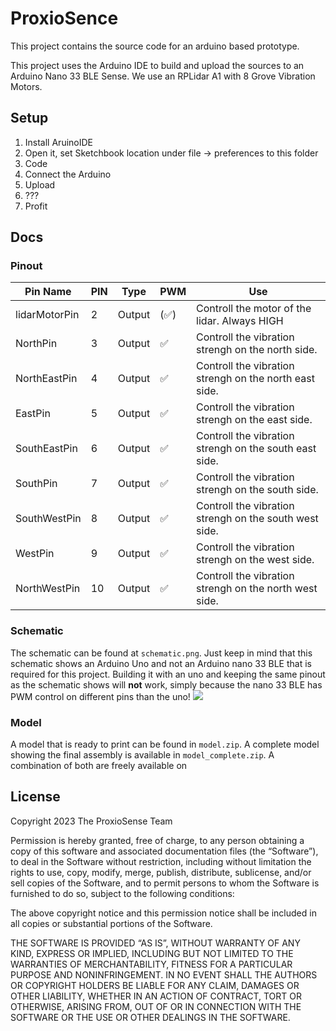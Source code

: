 # ProxioSence

This project contains the source code for an arduino based prototype.

This project uses the Arduino IDE to build and upload the sources to an Arduino Nano 33 BLE Sense.
We use an RPLidar A1 with 8 Grove Vibration Motors.

## Setup
1. Install AruinoIDE
2. Open it, set Sketchbook location under file -> preferences to this folder
3. Code
4. Connect the Arduino
5. Upload
6. ???
7. Profit


## Docs
### Pinout

| Pin Name      | PIN | Type    | PWM | Use                                                    |
|---------------|-----|---------|---|--------------------------------------------------------|
| lidarMotorPin | 2   | Output  | (✅) | Controll the motor of the lidar. Always HIGH           |
| NorthPin      | 3   | Output  | ✅ | Controll the vibration strengh on the north side.      |
| NorthEastPin  | 4   | Output  | ✅ | Controll the vibration strengh on the north east side. |
| EastPin       | 5   | Output  | ✅ | Controll the vibration strengh on the east side.       |
| SouthEastPin  | 6   | Output  | ✅ | Controll the vibration strengh on the south east side. |
| SouthPin      | 7   | Output  | ✅ | Controll the vibration strengh on the south side.      |
| SouthWestPin  | 8   | Output  | ✅ | Controll the vibration strengh on the south west side. |
| WestPin       | 9   | Output  | ✅ | Controll the vibration strengh on the west side.       |
| NorthWestPin  | 10  | Output  | ✅ | Controll the vibration strengh on the north west side. |


### Schematic
The schematic can be found at `schematic.png`. Just keep in mind that this schematic shows an Arduino Uno and not an 
Arduino nano 33 BLE that is required for this project. Building it with an uno and keeping the same pinout as the 
schematic shows will **not** work, simply because the nano 33 BLE has PWM control on different pins than the uno!
![](.\schematic.png)


### Model
A model that is ready to print can be found in `model.zip`. A complete model showing the final assembly is available
in `model_complete.zip`. A combination of both are freely available on 


## License
Copyright 2023 The ProxioSense Team

Permission is hereby granted, free of charge, to any person obtaining a copy of this software and associated documentation files (the “Software”), to deal in the Software without restriction, including without limitation the rights to use, copy, modify, merge, publish, distribute, sublicense, and/or sell copies of the Software, and to permit persons to whom the Software is furnished to do so, subject to the following conditions:

The above copyright notice and this permission notice shall be included in all copies or substantial portions of the Software.

THE SOFTWARE IS PROVIDED “AS IS”, WITHOUT WARRANTY OF ANY KIND, EXPRESS OR IMPLIED, INCLUDING BUT NOT LIMITED TO THE WARRANTIES OF MERCHANTABILITY, FITNESS FOR A PARTICULAR PURPOSE AND NONINFRINGEMENT. IN NO EVENT SHALL THE AUTHORS OR COPYRIGHT HOLDERS BE LIABLE FOR ANY CLAIM, DAMAGES OR OTHER LIABILITY, WHETHER IN AN ACTION OF CONTRACT, TORT OR OTHERWISE, ARISING FROM, OUT OF OR IN CONNECTION WITH THE SOFTWARE OR THE USE OR OTHER DEALINGS IN THE SOFTWARE.

